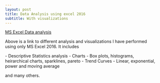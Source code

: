 ```yaml
---
layout: post
title: Data Analysis using excel 2016
subtitle: With visualizations
---
```


[MS Excel Data analysis](https://1drv.ms/f/s!AhaxImlIA1PSbyNanFBy_GFdbN4) 

<p> Above is a link to different analysis and visualizations I have performed using only MS Excel 2016. It includes </p>
- Descriptive Statistics analysis
- Charts - Box plots, histograms, heirarchical charts, sparklines, pareto
- Trend Curves - Linear, exponential, power and moving average
<p> and many others. </p>



